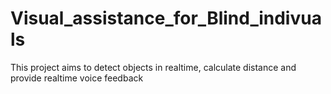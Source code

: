 # Visual_assistance_for_Blind_indivuals
This project aims to detect objects in realtime, calculate distance and provide realtime voice feedback
